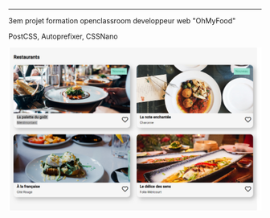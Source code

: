 ---

3em projet formation openclassroom developpeur web "OhMyFood"

PostCSS, Autoprefixer, CSSNano

![Alt text](/assets/capture/exemple.png?raw=true "Capture d'ecran")